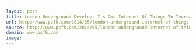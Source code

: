 ```yaml
---
layout: post
title: London Underground Develops Its Own Internet Of Things To Increase Efficiency PSFK
url: http://www.psfk.com/2014/05/london-underground-internet-of-things.html
source: http://www.psfk.com/2014/05/london-underground-internet-of-things.html
domain: www.psfk.com
image: 
---
```


